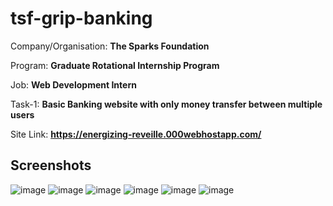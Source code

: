 # tsf-grip-banking

Company/Organisation: **The Sparks Foundation**

Program: **Graduate Rotational Internship Program**

Job: **Web Development Intern**

Task-1: **Basic Banking website with only money transfer between multiple users**

Site Link: **https://energizing-reveille.000webhostapp.com/**

## Screenshots

![image](https://user-images.githubusercontent.com/55313761/129027415-86a0d6ac-ad49-4fb7-9f8c-a9a45f3e9f8b.png)
![image](https://user-images.githubusercontent.com/55313761/129027520-700233bf-3d2c-40df-8127-368dbb11a661.png)
![image](https://user-images.githubusercontent.com/55313761/129027594-be301fc0-99b0-41f1-8557-9d39732a6096.png)
![image](https://user-images.githubusercontent.com/55313761/129027642-e5bb1933-3e6a-4786-b29e-f62467d055b7.png)
![image](https://user-images.githubusercontent.com/55313761/129027701-97a9df4c-249a-4785-93bb-ba9b44f65fba.png)
![image](https://user-images.githubusercontent.com/55313761/129027787-9a1ee131-3304-4586-ac8a-881b7a470c33.png)

